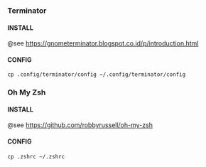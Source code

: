 ### Terminator

#### INSTALL

@see https://gnometerminator.blogspot.co.id/p/introduction.html

#### CONFIG

```
cp .config/terminator/config ~/.config/terminator/config
```

### Oh My Zsh

#### INSTALL

@see https://github.com/robbyrussell/oh-my-zsh

#### CONFIG

```
cp .zshrc ~/.zshrc
```
